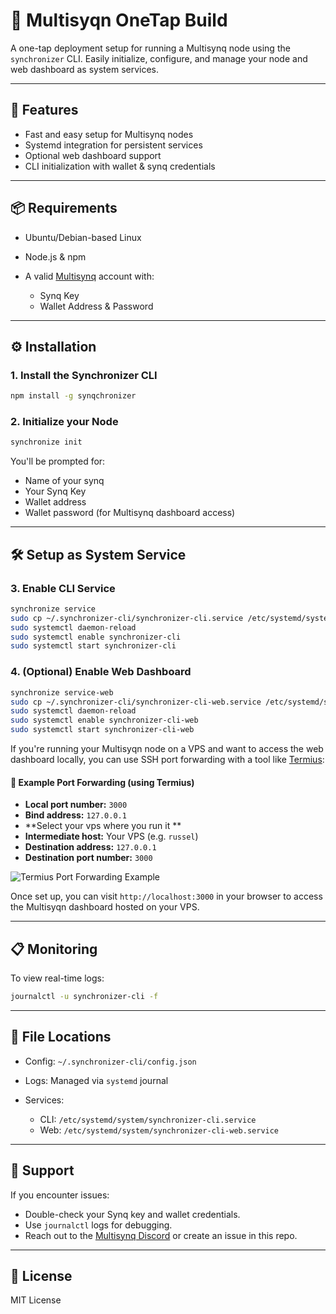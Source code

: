 # 🧠 Multisyqn OneTap Build

A one-tap deployment setup for running a Multisynq node using the `synchronizer` CLI. Easily initialize, configure, and manage your node and web dashboard as system services.

---

## 🚀 Features

* Fast and easy setup for Multisynq nodes
* Systemd integration for persistent services
* Optional web dashboard support
* CLI initialization with wallet & synq credentials

---

## 📦 Requirements

* Ubuntu/Debian-based Linux
* Node.js & npm
* A valid [Multisynq](https://dashboard.multisynq.com) account with:

  * Synq Key
  * Wallet Address & Password

---

## ⚙️ Installation

### 1. Install the Synchronizer CLI

```bash
npm install -g synqchronizer
```

### 2. Initialize your Node

```bash
synchronize init
```

You'll be prompted for:

* Name of your synq
* Your Synq Key
* Wallet address
* Wallet password (for Multisynq dashboard access)

---

## 🛠 Setup as System Service

### 3. Enable CLI Service

```bash
synchronize service
sudo cp ~/.synchronizer-cli/synchronizer-cli.service /etc/systemd/system/
sudo systemctl daemon-reload
sudo systemctl enable synchronizer-cli
sudo systemctl start synchronizer-cli
```

### 4. (Optional) Enable Web Dashboard

```bash
synchronize service-web
sudo cp ~/.synchronizer-cli/synchronizer-cli-web.service /etc/systemd/system/
sudo systemctl daemon-reload
sudo systemctl enable synchronizer-cli-web
sudo systemctl start synchronizer-cli-web
```

If you're running your Multisyqn node on a VPS and want to access the web dashboard locally, you can use SSH port forwarding with a tool like [Termius](https://termius.com/):

#### 📡 Example Port Forwarding (using Termius)

* **Local port number:** `3000`
* **Bind address:** `127.0.0.1`
* **Select your vps where you run it **
* **Intermediate host:** Your VPS (e.g. `russel`)
* **Destination address:** `127.0.0.1`
* **Destination port number:** `3000`

![Termius Port Forwarding Example](./041700d3-76da-4eb1-8428-78264187991a.png)

Once set up, you can visit `http://localhost:3000` in your browser to access the Multisyqn dashboard hosted on your VPS.

---

## 📋 Monitoring

To view real-time logs:

```bash
journalctl -u synchronizer-cli -f
```

---

## 📁 File Locations

* Config: `~/.synchronizer-cli/config.json`
* Logs: Managed via `systemd` journal
* Services:

  * CLI: `/etc/systemd/system/synchronizer-cli.service`
  * Web: `/etc/systemd/system/synchronizer-cli-web.service`

---

## 🧩 Support

If you encounter issues:

* Double-check your Synq key and wallet credentials.
* Use `journalctl` logs for debugging.
* Reach out to the [Multisynq Discord](https://discord.gg/YOUR-DISCORD-LINK) or create an issue in this repo.

---

## 📝 License

MIT License
